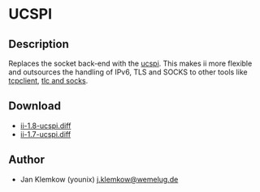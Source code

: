 UCSPI
=====

Description
-----------
Replaces the socket back-end with the
[ucspi](https://cr.yp.to/proto/ucspi.txt). This makes ii more flexible and
outsources the handling of IPv6, TLS and SOCKS to other tools like
[tcpclient](https://cr.yp.to/ucspi-tcp.html), [tlc and
socks](https://github.com/younix/ucspi).

Download
--------
* [ii-1.8-ucspi.diff](ii-1.8-ucspi.diff)
* [ii-1.7-ucspi.diff](ii-1.7-ucspi.diff)

Author
------
* Jan Klemkow (younix) <j.klemkow@wemelug.de>

